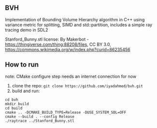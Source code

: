 ## BVH

Implementation of Bounding Volume Hierarchy algorithm in C++ using variance metric for splitting, SIMD and std::partition, includes a simple ray tracing demo in SDL2

Stanford_Bunny.stl license:
By Makerbot - https://thingiverse.com/thing:88208/files, CC BY 3.0, https://commons.wikimedia.org/w/index.php?curid=86235456

## How to run
note: CMake configure step needs an internet connection for now
1. clone the repo: `git clone https://github.com/iyadahmed/bvh.git`
2. build and run:
```
cd bvh
mkdir build
cd build
cmake .. -DCMAKE_BUILD_TYPE=Release -DUSE_SYSTEM_SDL=OFF
cmake --build . --config Release
./raytrace ../Stanford_Bunny.stl
```
